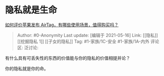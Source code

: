 # 隐私就是生命
[如何评价苹果发布 AirTag，有哪些使用场景，值得购买吗？](https://www.zhihu.com/question/455709652/answer/1846808316)

> Author: #0-Anonymity
> Last update: [编辑于 2021-05-16]
> Link: [[隐私]] [[挖掘隐私 1]] [[子女的隐私]]
> Tag: #1-家族/1C-安全 #1-家族/1A-内外
> 评论区:
> 泛讨论:

有什么具有可丢失性的东西的价值能与你的隐私的价值相提并论？

你的隐私就是你的命。
